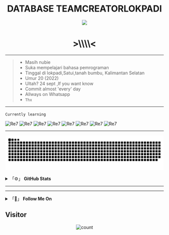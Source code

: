 <h1 align='center'> DATABASE TEAMCREATORLOKPADI</h1>

<p align="center">
  <a href="https://github.com/Rlxfly"><img src="https://telegra.ph/file/d538359feaa71ca83e0a2.jpg" /></a>
</p>

<h1 align='center'> >\\\\< </h1>

--------


> * Masih nubie
> * Suka mempelajari bahasa pemrograman 
> * Tinggal di lokpadi,Satui,tanah bumbu, Kalimantan Selatan 
> * Umur 20 (2022)
> * Ultah? 24 sept
> ,If you want know 
> * Commit almost 'every' day
> * Allways on Whatsapp
> * `Thx`
--------

`Currently learning`

![Re7](https://img.shields.io/badge/-JavaScript-black?style=flat-square&logo=javascript)
![Re7](https://img.shields.io/badge/-HTML5-black?style=flat-square&logo=html5)
![Re7](https://img.shields.io/badge/-PHP-black?style=flat-square&logo=php)
![Re7](https://img.shields.io/badge/-CSS-black?style=flat-square&logo=css3)
![Re7](https://img.shields.io/badge/-C-black?style=flat-square&logo=c)
![Re7](https://img.shields.io/badge/-Cs-black?style=flat-square&logo=csharp)
![Re7](https://img.shields.io/badge/-C++-black?style=flat-square&logo=cplusplus)
![Re7](https://img.shields.io/badge/-Python-black?style=flat-square&logo=python)

--------

![「TEAMCREATORLOKPADI」](https://github.com/Platane/snk/raw/output/github-contribution-grid-snake.svg)

<details>
    <summary>「⚙️」 <b>GitHub Stats</b></summary><br/>

  <p align="center">
  <a href="https://github.com/creator-lokpadi"><img src="https://github-profile-trophy.vercel.app/?username=creator-lokpadi&theme=tokyonight" /></a>
</p>
  
   <p align="center">
  <a href="https://github.com/creator-lokpadi"><img src="https://github-readme-stats.vercel.app/api?username=creator-lokpadi&show_icons=true&theme=nightowl" /></a>
</p>

  <p align="center">
  <a href="https://github.com/creator-lokpadi"><img src="https://github-readme-stats.vercel.app/api/top-langs?username=creator-lokpadi&theme=tokyonight&layout=compact" /></a>
</p>
  
  <p align="center">
  <a href="https://github.com/creator-lokpadi"><img src="https://github-profile-summary-cards.vercel.app/api/cards/profile-details?username=creator-lokpadi&theme=monokai" /></a>
</p>
  

</details>

---------
---------

<details>
    <summary>「🧧」 <b>Follow Me On</b></summary><br/>
<p align="center">
  <a href="-"><img src="https://img.shields.io/badge/Instagram-E4405F?style=for-the-badge&logo=instagram&logoColor=white" /></a>
</p>

<p align="center">
  <a href="https://wa.me/6282321720820"><img src="https://img.shields.io/badge/WhatsApp-25D366?style=for-the-badge&logo=whatsapp&logoColor=white" /></a>
</p>

<p align="center">
  <a href="https://github.com/creator-lokpadi"><img src="https://img.shields.io/badge/Github-FFF?style=for-the-badge&logo=Github&logoColor=000000&link=https://github.com/Rlxfly" /></a>
</p>

</details>

  

## Visitor 
<p align="center">
<img align="center" alt="count" src="https://count.getloli.com/get/@:creator-lokpadi?theme=rule34">
</p>
